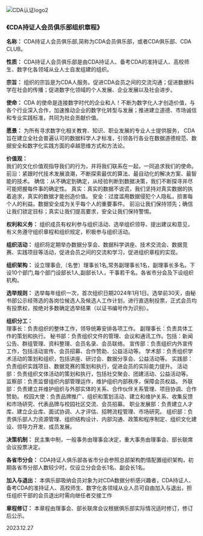 ![CDA认证logo2](https://github.com/cdaclub/demo-repository/assets/18277343/221c577c-0d44-4f6b-8150-d6c573041ace)

### 《CDA持证人会员俱乐部组织章程》
**名称：** CDA持证人会员俱乐部,简称为CDA会员俱乐部，或者CDA俱乐部、CDA CLUB。

**性质：** CDA持证人会员俱乐部是由CDA持证人、备考CDA的准持证人、高校师生、数字化各领域从业人士自发组建的组织。

**宗旨：** 组织的宗旨是为CDA人服务。促进CDA会员之间的交流沟通；促进数据科学在社会的传播；促进数字化领域的个人发展、企业发展以及社会进步。


**使命：** CDA 的使命是连接数字时代的企业和人！不断为数字化人才创造价值，与各个行业深入合作，加速推动企业的数字化转型与发展；推进建立道德、市场诚信和专业实践标准，共同为社会贡献价值。

**愿景：** 为所有寻求数字化相关教育、知识、职业发展的专业人士提供服务，
CDA 旨在建立全社会普遍认可的数据科学人才标准，引领各行各业在数据道德规范、数据安全和数字化实践方面的卓越思维方式和方法论。

**价值观：**  
我们的文化价值观指导我们的行为，并将我们联系在一起，一同追求我们的使命。
前沿：紧跟时代技术发展浪潮，不断探索最优的算法、最自动化的解决方案、最智能的技术。
确信：从不确定到确定，从经验判断到数据决策，我们不断探寻并尽可能把握每件事的确定性。
真实：真实的数据不说谎，我们坚持对真实数据的执着追求，真实的数据才能创造价值。
安全：过度滥用数据侵犯个人隐私，损害每个人的利益。数据安全成为关乎每个人的重要事件。
前沿让我们保持领先；确信让我们锁定目标；真实让我们提高要求，安全让我们保持警惕。

**权利和义务：** 组织成员有权利参与组织活动、选举组织领导、提出建议和意见，有义务遵守组织章程和组织规定，积极参与组织活动。

**组织活动：** 组织将定期举办数据分享会、数据科学讲座、技术交流会、数据竞赛、实践项目等活动，促进会员之间的交流和学习，促进组织章程的实现。

**组织架构：** 设立理事会,（名誉）理事长1名,常务副理事长1名，副理事长多名。下设10个部门,每个部门设部长1人,副部长1人，干事若干名。各省市分会及下设组织机构。

**选举规则：** 选举每年组织一次，首次组织日期2024年1月1日。选举前30天，由秘书部公示经筛选的各岗位候选人及候选人工作计划，进行直选制投票，正式会员均有投票权，按绝对多数确定选举结果（以证书编号作为识别）。

**组织分工：**  
理事长：负责组织的整体工作，领导统筹安排各项工作。
副理事长：负责具体工作的策划和执行。
秘书部：负责组织文件的管理、会议和通讯工作。包括：新闻公告、群组管理、资料整理、会员名录、会员联络。
宣传部：负责组织内外宣传工作，包括活动宣传、会员招募、合作赞助、公益活动等。
学术部：负责组织学术活动的策划和组织，包括讲座、研讨会、数据分享会、公益活动等。
实践部：负责组织实践项目、数据竞赛的策划和执行，促进会员的实际能力提升。
活动部：负责组织文体活动的策划和执行，包括社交聚会、团建活动、公益活动等。
监察部：负责监督组织内部管理运作，维护组织内部秩序，保障会员权益。
外联部：负责建立并维护组织与外部实体的关系、合作伙伴关系管理、项目协调、合作赞助。
校园大使：负责品牌推广、组织和策划活动、建立和维护关系、收集反馈和市场研究、代表品牌与校园社区交流、会员招募。
职业发展部：负责建立人才库、建立企业库、面试协调、人才评估、招聘流程管理、市场研究。
组织部：负责俱乐部人力资源管理、组织结构设计、内部沟通、政策和程序制定、组织文化建设、领导力开发、成员发展。

**决策机制：** 民主集中制，一般事务由理事会决定，重大事务由理事会、部长联席会议投票决定。

**各省市分会：** CDA持证人俱乐部各省市分会参照总部架构酌情配置组织架构，初期各省市分部人数较少时，仅设立分会会长1名、副会长1名。

**加入与退出：** 本俱乐部吸纳会员对象为对CDA数据分析感兴趣者，CDA持证人、备考CDA的准持证人、高校师生、数字化各领域从业人员可自由加入与退出，担任组织干部的会员退出时需向继任者交接工作

**章程修订：** 本章程由理事会、部长联席会议根据俱乐部实际情况适时修订，修订后公示。

 2023.12.27
